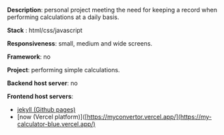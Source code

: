__Description__: personal project meeting the need for keeping a record when performing calculations at a daily basis.

__Stack__ : html/css/javascript

__Responsiveness__: small, medium and wide screens.
 
__Framework__: no
 
__Project__: performing simple calculations.

__Backend host server__: no

__Frontend host servers__: 
- [jekyll (Github pages)](https://nedj78.github.io/MyCalculator/)
- [now (Vercel platform)]([https://myconvertor.vercel.app/](https://my-calculator-blue.vercel.app/)
